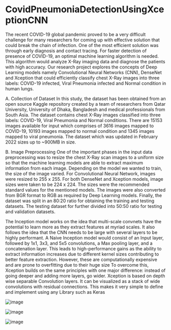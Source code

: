 # CovidPneumoniaDetectionUsingXceptionCNN

The recent COVID-19 global pandemic proved to be a very difficult challenge for many researchers for coming up with effective solution that could break the chain of infection. One of the most efficient solution was through early diagnosis and contact tracing. For faster detection of presence of COVID-19, an optimal machine learning algorithm is needed. This algorithm would analyze X-Ray imaging data and diagnose the patients with high accuracy. Our research project explores the concepts of Deep Learning models namely Convolutional Neural Networks (CNN), DenseNet and Xception that could efficiently classify chest X-Ray images into three labels: COVID-19 infected, Viral Pneumonia infected and Normal condition in human lungs.

A. Collection of Dataset In this study, the dataset has been obtained from an open source Kaggle repository created by a team of researchers from Qatar University, University of Dhaka, Bangladesh and medical professionals from South Asia. The dataset contains chest X-Ray images classified into three labels: COVID-19, Viral Pneumonia and Normal conditions. There are 15153 images available for input which comprises of 3616 images mapped to COVID-19, 10193 images mapped to normal condition and 1345 images mapped to viral pneumonia. The dataset which was updated in February 2022 sizes up to ~900MB in size.

B. Image Preprocessing One of the important phases in the input data preprocessing was to resize the chest X-Ray scan images to a uniform size so that the machine learning models are able to extract maximum information from each image. Depending on the model we wanted to train, the size of the image varied. For Convolutional Neural Network, images were resized to 255 x 255. For both DenseNet and Xception models, image sizes were taken to be 224 x 224. The sizes were the recommended standard values for the mentioned models. The images were also converted from BGR format to RGB as required by Deep Learning models. Finally, the dataset was split in an 80:20 ratio for obtaining the training and testing datasets. The testing dataset for further divided into 50:50 ratio for testing and validation datasets.


The Inception model works on the idea that multi-scale convnets have the potential to learn more as they extract features at myriad scales. It also follows the idea that the CNN needs to be large with several layers to be highly performant. A Naive Inception model would consist of an Input layer, followed by 1x1, 3x3, and 5x5 convolutions, a Max pooling layer, and a concatenation layer. This leads to high-performance gains as the ability to extract information increases due to different kernel sizes contributing to better feature extraction. However, these are computationally expensive and are prone to overfitting due to their huge size
To overcome this, Xception builds on the same principles with one major difference: instead of going deeper and adding more layers, go wider. Xception is based on depth wise separable Convolution layers. It can be visualized as a stack of wide convolutions with residual connections. This makes it very simple to define and implement using any Library such as Keras

![image](https://github.com/khanchandaniashish/CovidPneumoniaDetectionUsingXceptionCNN/assets/113738003/c013d8c5-40a7-41f6-8ac3-85e5ecaa48af)


![image](https://github.com/khanchandaniashish/CovidPneumoniaDetectionUsingXceptionCNN/assets/113738003/d60a7e04-1134-414e-a1ed-931d3df00c22)

![image](https://github.com/khanchandaniashish/CovidPneumoniaDetectionUsingXceptionCNN/assets/113738003/f9470f9b-2b08-44a2-b6ac-2d9ef7d18ed5)
